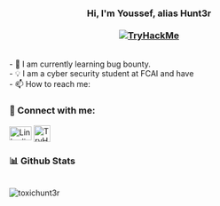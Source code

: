 <h3 align="center">Hi, I'm Youssef, alias Hunt3r
<br>
<br>
<a href="https://tryhackme.com/p/ToxicHunt3r" target="blank"><img src="https://tryhackme-badges.s3.amazonaws.com/ToxicHunt3r.png" alt="TryHackMe"></a>
</h3>
<br>
- 🔭 I am currently learning bug bounty.<br>
- 💡 I am a cyber security student at FCAI and have<br>
- 📫 How to reach me:

<h3 align="left">🔗 Connect with me:</h3>
<p align="left">
<a href="https://www.linkedin.com/in/0xhunt3r" target="blank"><img align="center" src="https://raw.githubusercontent.com/rahuldkjain/github-profile-readme-generator/master/src/images/icons/Social/linked-in-alt.svg" alt="Linkedin" height="25" width="40" /></a>
<a href="https://tryhackme.com/p/ToxicHunt3r" target="blank"><img align="center" src="https://tryhackme.com/img/favicon.png" alt="TryHackMe" height="30" width="30" /></a>
</p>


<h3 align="left"> 📊 Github Stats</h3>
<p align="left">
<br>
<img src="https://github-readme-stats.vercel.app/api?username=toxichunt3r&show_icons=true&locale=en" alt="toxichunt3r" />
</p>

<!-- 
## 🫂 Support me
<a href="https://www.buymeacoffee.com/ToxicHunt3r" target="_blank"><img src="https://cdn.buymeacoffee.com/buttons/v2/default-yellow.png" alt="Buy Me A Coffee" width="150" ></a>
-->
